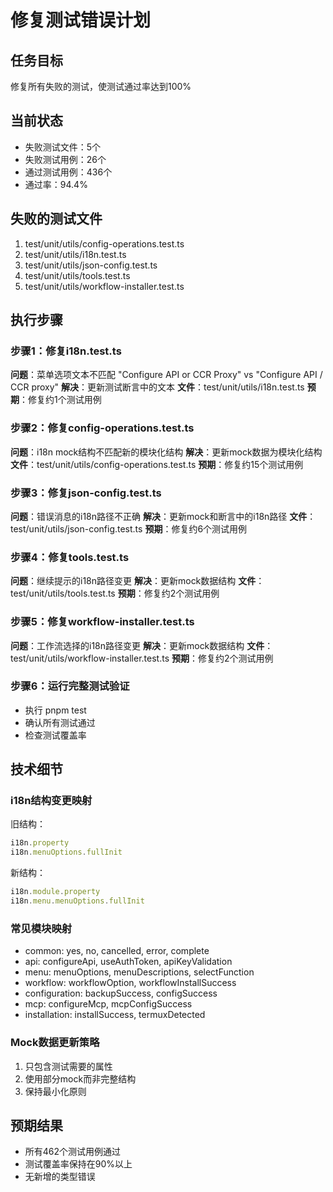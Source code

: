 # 修复测试错误计划

## 任务目标
修复所有失败的测试，使测试通过率达到100%

## 当前状态
- 失败测试文件：5个
- 失败测试用例：26个
- 通过测试用例：436个
- 通过率：94.4%

## 失败的测试文件
1. test/unit/utils/config-operations.test.ts
2. test/unit/utils/i18n.test.ts
3. test/unit/utils/json-config.test.ts
4. test/unit/utils/tools.test.ts
5. test/unit/utils/workflow-installer.test.ts

## 执行步骤

### 步骤1：修复i18n.test.ts
**问题**：菜单选项文本不匹配 "Configure API or CCR Proxy" vs "Configure API / CCR proxy"
**解决**：更新测试断言中的文本
**文件**：test/unit/utils/i18n.test.ts
**预期**：修复约1个测试用例

### 步骤2：修复config-operations.test.ts  
**问题**：i18n mock结构不匹配新的模块化结构
**解决**：更新mock数据为模块化结构
**文件**：test/unit/utils/config-operations.test.ts
**预期**：修复约15个测试用例

### 步骤3：修复json-config.test.ts
**问题**：错误消息的i18n路径不正确
**解决**：更新mock和断言中的i18n路径
**文件**：test/unit/utils/json-config.test.ts
**预期**：修复约6个测试用例

### 步骤4：修复tools.test.ts
**问题**：继续提示的i18n路径变更
**解决**：更新mock数据结构
**文件**：test/unit/utils/tools.test.ts
**预期**：修复约2个测试用例

### 步骤5：修复workflow-installer.test.ts
**问题**：工作流选择的i18n路径变更
**解决**：更新mock数据结构
**文件**：test/unit/utils/workflow-installer.test.ts
**预期**：修复约2个测试用例

### 步骤6：运行完整测试验证
- 执行 pnpm test
- 确认所有测试通过
- 检查测试覆盖率

## 技术细节

### i18n结构变更映射
旧结构：
```javascript
i18n.property
i18n.menuOptions.fullInit
```

新结构：
```javascript
i18n.module.property
i18n.menu.menuOptions.fullInit
```

### 常见模块映射
- common: yes, no, cancelled, error, complete
- api: configureApi, useAuthToken, apiKeyValidation
- menu: menuOptions, menuDescriptions, selectFunction  
- workflow: workflowOption, workflowInstallSuccess
- configuration: backupSuccess, configSuccess
- mcp: configureMcp, mcpConfigSuccess
- installation: installSuccess, termuxDetected

### Mock数据更新策略
1. 只包含测试需要的属性
2. 使用部分mock而非完整结构
3. 保持最小化原则

## 预期结果
- 所有462个测试用例通过
- 测试覆盖率保持在90%以上
- 无新增的类型错误